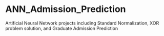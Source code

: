 # ANN_Admission_Prediction
Artificial Neural Network projects including Standard Normalization, XOR problem solution, and Graduate Admission Prediction
